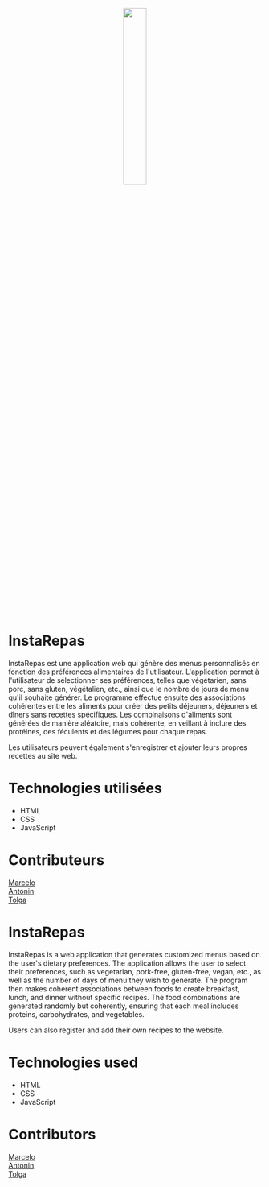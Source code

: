 <p align="center">
<img src="https://raw.githubusercontent.com/marceloeatworld/InstaRepas/main/logo_tmp.png?token=GHSAT0AAAAAACAD2GXYVHINO3DJZV5HE2KWZCADDUQ" width=30% height=30% >
<p><br/>

# InstaRepas

InstaRepas est une application web qui génère des menus personnalisés en fonction des préférences alimentaires de l'utilisateur. L'application permet à l'utilisateur de sélectionner ses préférences, telles que végétarien, sans porc, sans gluten, végétalien, etc., ainsi que le nombre de jours de menu qu'il souhaite générer. Le programme effectue ensuite des associations cohérentes entre les aliments pour créer des petits déjeuners, déjeuners et dîners sans recettes spécifiques. Les combinaisons d'aliments sont générées de manière aléatoire, mais cohérente, en veillant à inclure des protéines, des féculents et des légumes pour chaque repas.

Les utilisateurs peuvent également s'enregistrer et ajouter leurs propres recettes au site web.

# Technologies utilisées

- HTML
- CSS
- JavaScript

# Contributeurs

[Marcelo](lien)<br/>
[Antonin](https://github.com/antodvm)<br/>
[Tolga](https://github.com/tonytolgadev)<br/>

# InstaRepas

InstaRepas is a web application that generates customized menus based on the user's dietary preferences. The application allows the user to select their preferences, such as vegetarian, pork-free, gluten-free, vegan, etc., as well as the number of days of menu they wish to generate. The program then makes coherent associations between foods to create breakfast, lunch, and dinner without specific recipes. The food combinations are generated randomly but coherently, ensuring that each meal includes proteins, carbohydrates, and vegetables.

Users can also register and add their own recipes to the website.

# Technologies used

- HTML
- CSS
- JavaScript

# Contributors

[Marcelo](lien)<br/>
[Antonin](https://github.com/antodvm)<br/>
[Tolga](https://github.com/tonytolgadev)<br/>
